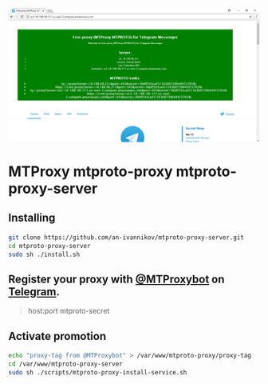 ![mtproto-proxy-server](mtproto-proxy-server.png)

# MTProxy mtproto-proxy mtproto-proxy-server


## Installing

```bash
git clone https://github.com/an-ivannikov/mtproto-proxy-server.git
cd mtproto-proxy-server
sudo sh ./install.sh
```

## Register your proxy with [@MTProxybot](tg://resolve?domain=@MTProxybot) on [Telegram](https://www.telegram.org).

> host:port
> mtproto-secret

## Activate promotion

```bash
echo "proxy-tag from @MTProxybot" > /var/www/mtproto-proxy/proxy-tag
cd /var/www/mtproto-proxy-server
sudo sh ./scripts/mtproto-proxy-install-service.sh
```
